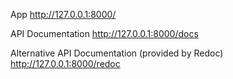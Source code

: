 
App
http://127.0.0.1:8000/

API Documentation
http://127.0.0.1:8000/docs

Alternative API Documentation (provided by Redoc)
http://127.0.0.1:8000/redoc